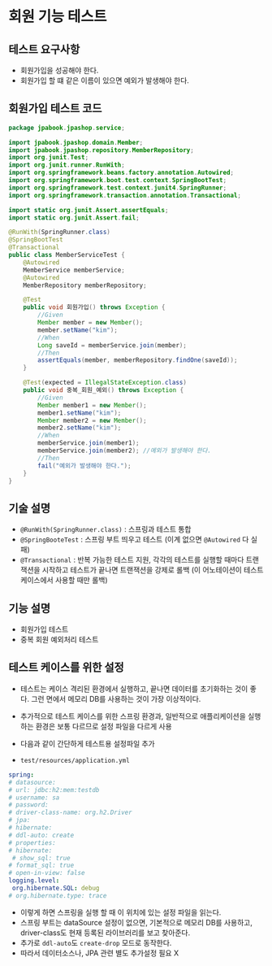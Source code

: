 # 회원 기능 테스트
## 테스트 요구사항
- 회원가입을 성공해야 한다.
- 회원가입 할 떄 같은 이름이 있으면 예외가 발생해야 한다.

## 회원가입 테스트 코드
```java
package jpabook.jpashop.service;

import jpabook.jpashop.domain.Member;
import jpabook.jpashop.repository.MemberRepository;
import org.junit.Test;
import org.junit.runner.RunWith;
import org.springframework.beans.factory.annotation.Autowired;
import org.springframework.boot.test.context.SpringBootTest;
import org.springframework.test.context.junit4.SpringRunner;
import org.springframework.transaction.annotation.Transactional;

import static org.junit.Assert.assertEquals;
import static org.junit.Assert.fail;

@RunWith(SpringRunner.class)
@SpringBootTest
@Transactional
public class MemberServiceTest {
    @Autowired
    MemberService memberService;
    @Autowired
    MemberRepository memberRepository;

    @Test
    public void 회원가입() throws Exception {
        //Given
        Member member = new Member();
        member.setName("kim");
        //When
        Long saveId = memberService.join(member);
        //Then
        assertEquals(member, memberRepository.findOne(saveId));
    }

    @Test(expected = IllegalStateException.class)
    public void 중복_회원_예외() throws Exception {
        //Given
        Member member1 = new Member();
        member1.setName("kim");
        Member member2 = new Member();
        member2.setName("kim");
        //When
        memberService.join(member1);
        memberService.join(member2); //예외가 발생해야 한다.
        //Then
        fail("예외가 발생해야 한다.");
    }
}
```
## 기술 설명
- `@RunWith(SpringRunner.class)` : 스프링과 테스트 통합
- `@SpringBooteTest` : 스프링 부트 띄우고 테스트 (이계 없으면 `@Autowired` 다 실패)
- `@Transactional` : 반복 가능한 테스트 지원, 각각의 테스트를 실행할 때마다 트랜잭션을 시작하고
테스트가 끝나면 트랜잭션을 강제로 롤백 (이 어노테이션이 테스트 케이스에서 사용할 때만 롤백)

## 기능 설명
- 회원가입 테스트
- 중복 회원 예외처리 테스트

## 테스트 케이스를 위한 설정
- 테스트는 케이스 격리된 환경에서 실행하고, 끝나면 데이터를 초기화하는 것이 좋다. 그런 면에서
메모리 DB를 사용하는 것이 가장 이상적이다.
- 추가적으로 테스트 케이스를 위한 스프링 환경과, 일반적으로 애플리케이션을 실행하는 환경은 보통 다르므로
설정 파일을 다르게 사용
- 다음과 같이 간단하게 테스트용 설정파일 추가

- `test/resources/application.yml`
```yaml
spring:
# datasource:
# url: jdbc:h2:mem:testdb
# username: sa
# password:
# driver-class-name: org.h2.Driver
# jpa:
# hibernate:
# ddl-auto: create
# properties:
# hibernate:
 # show_sql: true
# format_sql: true
# open-in-view: false
logging.level:
 org.hibernate.SQL: debug
# org.hibernate.type: trace
```
- 이렇게 하면 스프링을 실행 할 때 이 위치에 있는 설정 파일을 읽는다.
- 스프링 부트는 dataSource 설정이 없으면, 기본적으로 메모리 DB를 사용하고,
driver-class도 현재 등록된 라이브러리를 보고 찾아준다.
- 추가로 `ddl-auto`도 `create-drop` 모드로 동작한다.
- 따라서 데이터소스나, JPA 관련 별도 추가설정 필요 X
